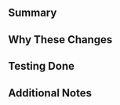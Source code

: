 ## Summary
<!-- Brief description of what this PR introduces -->

## Why These Changes
<!-- Business justification, problem being solved, or feature being added -->

## Testing Done
<!-- List of tests run, manual testing performed, or automated tests added -->

## Additional Notes
<!-- Any other relevant information, deployment notes, or follow-up items -->